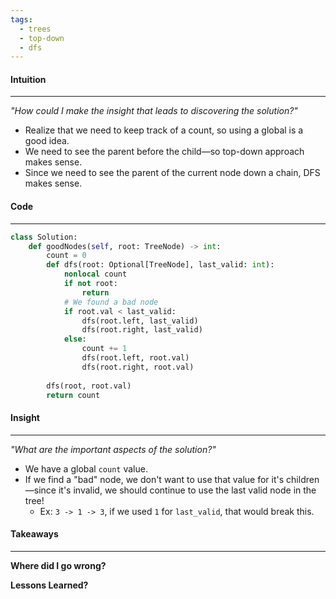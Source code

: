 ```yaml
---
tags:
  - trees
  - top-down
  - dfs
---
```

#### Intuition
---
_"How could I make the insight that leads to discovering the solution?"_
- Realize that we need to keep track of a count, so using a global is a good idea.
- We need to see the parent before the child—so top-down approach makes sense.
- Since we need to see the parent of the current node down a chain, DFS makes sense.

#### Code
---

```python
class Solution:
    def goodNodes(self, root: TreeNode) -> int:
        count = 0
        def dfs(root: Optional[TreeNode], last_valid: int):
            nonlocal count
            if not root:
                return 
            # We found a bad node
            if root.val < last_valid:
                dfs(root.left, last_valid)
                dfs(root.right, last_valid)
            else:
                count += 1
                dfs(root.left, root.val)
                dfs(root.right, root.val)
        
        dfs(root, root.val)
        return count
```

#### Insight  
---
_"What are the important aspects of the solution?"_
- We have a global `count` value.
- If we find a "bad" node, we don't want to use that value for it's children—since it's invalid, we should continue to use the last valid node in the tree!
	- Ex:  `3 -> 1 -> 3`, if we used `1` for `last_valid`, that would break this. 

#### Takeaways
---
**Where did I go wrong?**

**Lessons Learned?**
